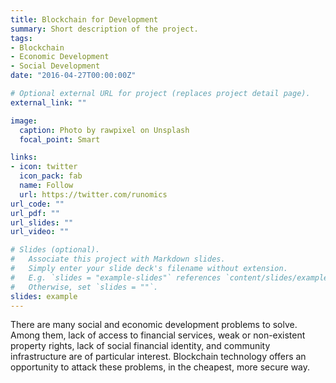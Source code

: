 ```yaml
---
title: Blockchain for Development
summary: Short description of the project.
tags:
- Blockchain
- Economic Development
- Social Development
date: "2016-04-27T00:00:00Z"

# Optional external URL for project (replaces project detail page).
external_link: ""

image:
  caption: Photo by rawpixel on Unsplash
  focal_point: Smart

links:
- icon: twitter
  icon_pack: fab
  name: Follow
  url: https://twitter.com/runomics
url_code: ""
url_pdf: ""
url_slides: ""
url_video: ""

# Slides (optional).
#   Associate this project with Markdown slides.
#   Simply enter your slide deck's filename without extension.
#   E.g. `slides = "example-slides"` references `content/slides/example-slides.md`.
#   Otherwise, set `slides = ""`.
slides: example
---
```


There are many social and economic development problems to solve. Among them, lack of access to financial services, weak or non-existent property rights, lack of social financial identity, and community infrastructure are of particular interest. Blockchain technology offers an opportunity to attack these problems, in the cheapest, more secure way. 
